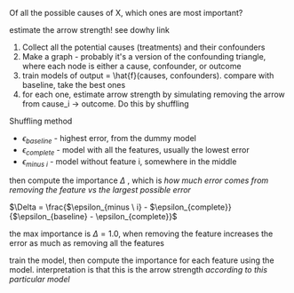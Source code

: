 Of all the possible causes of X, which ones are most important?

estimate the arrow strength! see dowhy link

1. Collect all the potential causes (treatments) and their confounders
2. Make a graph - probably it's a version of the confounding triangle, where each node is either a cause, confounder, or outcome
3. train models of output = \hat{f}(causes, confounders). compare with baseline, take the best ones
4. for each one, estimate arrow strength by simulating removing the arrow from cause_i -> outcome. Do this by shuffling

Shuffling method

* $\epsilon_{baseline}$ - highest error, from the dummy model
* $\epsilon_{complete}$ - model with all the features, usually the lowest error
* $\epsilon_{minus \ i}$ - model without feature i, somewhere in the middle

then compute the importance $\Delta$ , which is _how much error comes from removing the feature vs the largest possible error_

$\Delta = \frac{$\epsilon_{minus \ i} - $\epsilon_{complete}}{$\epsilon_{baseline} - \epsilon_{complete}}$

the max importance is $\Delta = 1.0$, when removing the feature increases the error as much as removing all the features

train the model, then compute the importance for each feature using the model. interpretation is that this is the arrow strength _according to this particular model_
